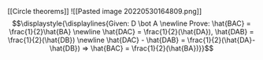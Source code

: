 [[Circle theorems]]
![[Pasted image 20220530164809.png]]
$$\displaystyle{\displaylines{Given: D \bot A \newline
Prove: \hat{BAC} = \frac{1}{2}\hat{BA}
\newline
\hat{DAC} = \frac{1}{2}(\hat{DA}), \hat{DAB} = \frac{1}{2}(\hat{DB}) \newline
\hat{DAC} - \hat{DAB} = \frac{1}{2}(\hat{DA}-\hat{DB}) => \hat{BAC} = \frac{1}{2}(\hat{BA})}}$$